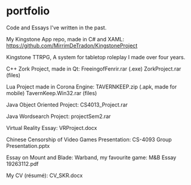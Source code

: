 # portfolio
Code and Essays I've written in the past.

My Kingstone App repo, made in C# and XAML:
https://github.com/MirrimDeTradon/KingstoneProject

Kingstone TTRPG,
A system for tabletop roleplay I made over four years.

C++ Zork Project, made in Qt:
FreeingofFenrir.rar (.exe)
ZorkProject.rar (files)

Lua Project made in Corona Engine:
TAVERNKEEP.zip (.apk, made for mobile)
TavernKeep.Win32.rar (files)

Java Object Oriented Project:
CS4013_Project.rar

Java Wordsearch Project:
projectSem2.rar

Virtual Reality Essay:
VRProject.docx

Chinese Censorship of Video Games Presentation:
CS-4093 Group Presentation.pptx

Essay on Mount and Blade: Warband, my favourite game:
M&B Essay 19263112.pdf

My CV (résumé):
CV_SKR.docx
